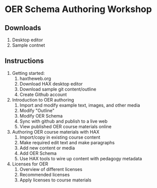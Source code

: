 # OER Schema Authoring Workshop

## Downloads

1. Desktop editor
2. Sample contnet

## Instructions

1. Getting started:
   1. haxtheweb.org
   2. Download HAX desktop editor
   3. Download sample git content/outline
   4. Create Github account
2. Introduction to OER authoring
   1. Import and modify example text, images, and other media
   2. Modify "Outline"
   3. Modify OER Schema
   4. Sync with github and publish to a live web
   5. View published OER course materials online
3. Authoring OER course materials with HAX
   1. Import/copy in existing course content
   2. Make required edit text and make paragraphs
   3. Add new content or media
   4. Add OER Schema
   5. Use HAX tools to wire up content with pedagogy metadata
4. Licenses for OER
   1. Overview of different licenses
   2. Recommended licenses
   3. Apply licenses to course materials
